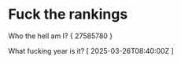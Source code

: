 # Fuck the rankings

Who the hell am I?
{ 27585780 }

What fucking year is it?
[ 2025-03-26T08:40:00Z ]
